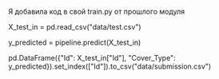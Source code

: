 Я добавила код в свой train.py от прошлого модуля

X_test_in = pd.read_csv("data/test.csv")

y_predicted = pipeline.predict(X_test_in)

pd.DataFrame({"Id": X_test_in["Id"], "Cover_Type": y_predicted}).set_index(["Id"]).to_csv("data/submission.csv")

